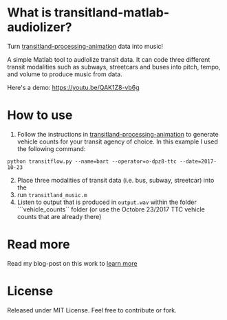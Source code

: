 # What is transitland-matlab-audiolizer?
Turn [transitland-processing-animation](https://github.com/transitland/transitland-processing-animation) data into music!


A simple Matlab tool to audiolize transit data. It can code three different transit modalities such as subways, streetcars and buses into pitch, tempo, and volume to produce music from data. 

Here's a demo: https://youtu.be/QAK1Z8-vb6g

# How to use

1. Follow the instructions in [transitland-processing-animation](https://github.com/transitland/transitland-processing-animation) to generate vehicle counts for your transit agency of choice. In this example I used the following command:
```
python transitflow.py --name=bart --operator=o-dpz8-ttc --date=2017-10-23
```
2. Place three modalities of transit data (i.e. bus, subway, streetcar)  into the 
3. run ```transitland_music.m```
4. Listen to output that is produced in ```output.wav``` within the folder ```vehicle_counts`` folder (or use the Octobre 23/2017 TTC vehicle counts that are already there)

# Read more
Read my blog-post on this work to [learn more](https://rami-codes.github.io/2017/11/07/transitland-audiolizer/)

# License
Released under MIT License. Feel free to contribute or fork.
